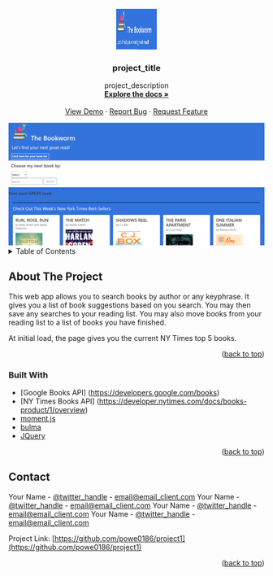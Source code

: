 <div id="top"></div>



<!-- PROJECT LOGO -->
<br />
<div align="center">
  <a href="https://github.com/powe0186/project1">
    <img src="./assets/bookworm.png" alt="Logo" width="80" height="80">
  </a>

<h3 align="center">project_title</h3>

  <p align="center">
    project_description
    <br />
    <a href="https://github.com/powe0186/project1"><strong>Explore the docs »</strong></a>
    <br />
    <br />
    <a href="https://github.com/powe0186/project1">View Demo</a>
    ·
    <a href="https://github.com/powe0186/project1/issues">Report Bug</a>
    ·
    <a href="https://github.com/powe0186/project1/issues">Request Feature</a>
  </p>
</div>


<img src="./assets/screenshot.png" alt="Logo">

<!-- TABLE OF CONTENTS -->
<details>
  <summary>Table of Contents</summary>
  <ol>
    <li>
      <a href="#about-the-project">About The Project</a>
      <ul>
        <li><a href="#built-with">Built With</a></li>
      </ul>
    </li>
    <li><a href="#usage">Usage</a></li>
    <li><a href="#roadmap">Roadmap</a></li>
    <li><a href="#contributing">Contributing</a></li>
    <li><a href="#contact">Contact</a></li>
    <li><a href="#acknowledgments">Acknowledgments</a></li>
  </ol>
</details>



<!-- ABOUT THE PROJECT -->
## About The Project
  This web app allows you to search books by author or any keyphrase. It gives you a list of book suggestions based on you search. You may then save any searches to your reading list. You may also move books from your reading list to a list of books you have finished. 

  At initial load, the page gives you the current NY Times top 5 books.

<p align="right">(<a href="#top">back to top</a>)</p>



### Built With
* [Google Books API] (https://developers.google.com/books)
* [NY Times Books API] (https://developer.nytimes.com/docs/books-product/1/overview)
* [moment.js](https://momentjs.com/)
* [bulma](https://bulma.io/)
* [JQuery](https://jquery.com)

<p align="right">(<a href="#top">back to top</a>)</p>




<!-- CONTACT -->
## Contact

Your Name - [@twitter_handle](https://twitter.com/twitter_handle) - email@email_client.com
Your Name - [@twitter_handle](https://twitter.com/twitter_handle) - email@email_client.com
Your Name - [@twitter_handle](https://twitter.com/twitter_handle) - email@email_client.com
Your Name - [@twitter_handle](https://twitter.com/twitter_handle) - email@email_client.com

Project Link: [https://github.com/powe0186/project1](https://github.com/powe0186/project1)

<p align="right">(<a href="#top">back to top</a>)</p>

